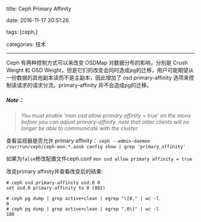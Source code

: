 title: Ceph Primary Affinity

date: 2016-11-17 20:51:26

tags: [ceph,]

categories: 技术

---
Ceph 有两种控制方式可以来改变 OSDMap 对数据分布的影响，分别是 Crush Weight 和 OSD Weight，但是它们的改变会同时造成pg的迁移，用户可能期望从一份数据的其他副本读而不是主副本，因此增加了 osd primary-affinity 选项来控制读请求的请求分流。primary-affinity 并不会造成pg的迁移。  
##### Note：
>*You must enable ‘mon osd allow primary affinity = true’ on the mons before you can adjust primary-affinity. note that older clients will no longer be able to communicate with the cluster.*  

查看监视器是否允许 primary affinity：
`ceph --admin-daemon /var/run/ceph/ceph-mon.*.asok config show | grep 'primary_affinity'`  
       
如果为`false`修改配置文件ceph.conf 
`mon osd allow primary affinity = true`  

改变primary affinity并查看改变后的结果:  
```  
# ceph osd primary-affinity osd.0 0
set osd.0 primary-affinity to 0 (802)

# ceph pg dump | grep active+clean | egrep "\[0," | wc -l
0
# ceph pg dump | grep active+clean | egrep ",0\]" | wc -l
180    
```

